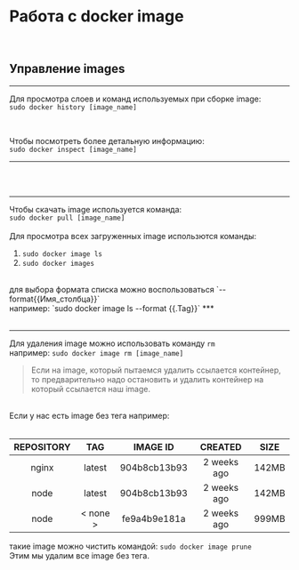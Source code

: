 
# Работа с docker image

<br>

## Управление images
***
Для просмотра слоев и команд используемых при сборке image:<br>`sudo docker history [image_name]`

 <br>

Чтобы посмотреть более детальную информацию:<br>`sudo docker inspect [image_name]`

***
<br>
<br>

*** 
Чтобы скачать image используется команда:<br>`sudo docker pull [image_name]`
<br>
<br>
Для просмотра всех загруженных image использются команды:<br>
1. `sudo docker image ls`
1. `sudo docker images`
<br>
для выбора формата списка можно воспользоваться `--format{{Имя_столбца}}`<br>
например: `sudo docker image ls --format {{.Tag}}`  
***
<br>
<br>

*** 
Для удаления image можно использовать команду `rm`<br>
например: `sudo docker image rm [image_name]`

> Если на image, который пытаемся удалить ссылается контейнер, то предварительно надо остановить и удалить контейнер на который ссылается наш image.

<br>
Если у нас есть image без тега например:<br><br>

|  REPOSITORY  | TAG      | IMAGE ID        |  CREATED      |  SIZE    |
|:------------:|:--------:|:---------------:|:-------------:|:--------:|
|  nginx       |  latest  |  904b8cb13b93   |  2 weeks ago  |  142MB   |
|  node        |  latest  |  904b8cb13b93   |  2 weeks ago  |  142MB   |
|  node        | < none > |  fe9a4b9e181a   |  2 weeks ago  |  999MB   |

такие image можно чистить командой: `sudo docker image prune`<br> Этим мы удалим все image без тега.